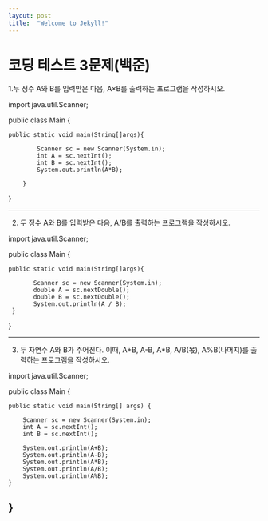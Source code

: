 ```yaml
---
layout: post
title:  "Welcome to Jekyll!"
---
```

# 코딩 테스트 3문제(백준)

1.두 정수 A와 B를 입력받은 다음, A×B를 출력하는 프로그램을 작성하시오.

import java.util.Scanner;

public class Main {
   
    public static void main(String[]args){
            
            Scanner sc = new Scanner(System.in);
            int A = sc.nextInt();
            int B = sc.nextInt();
            System.out.println(A*B);

        }
}

----------------------------------------------

2. 두 정수 A와 B를 입력받은 다음, A/B를 출력하는 프로그램을 작성하시오.

import java.util.Scanner;

public class Main {
    
    public static void main(String[]args){
           
           Scanner sc = new Scanner(System.in);
           double A = sc.nextDouble();
           double B = sc.nextDouble();
           System.out.println(A / B);
     }
}

----------------------------------------------------

3. 두 자연수 A와 B가 주어진다. 이때, A+B, A-B, A*B, A/B(몫), A%B(나머지)를 출력하는 프로그램을 작성하시오.

import java.util.Scanner;

public class Main {
   
    public static void main(String[] args) {
       
        Scanner sc = new Scanner(System.in);
        int A = sc.nextInt();
        int B = sc.nextInt();
        
        System.out.println(A+B);
        System.out.println(A-B);
        System.out.println(A*B);
        System.out.println(A/B);
        System.out.println(A%B);
    }
}
------------------------------------------------------
